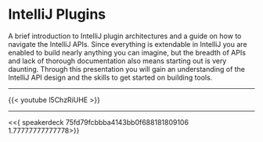 # IntelliJ Plugins

A brief introduction to IntelliJ plugin architectures and a guide on how to navigate the IntelliJ APIs. Since everything is extendable in IntelliJ you are enabled to build nearly anything you can imagine, but the breadth of APIs and lack of thorough documentation also means starting out is very daunting. Through this presentation you will gain an understanding of the IntelliJ API design and the skills to get started on building tools.

---

{{< youtube l5ChzRiUHE >}}

---

<<{ speakerdeck 75fd79fcbbba4143bb0f688181809106 1.77777777777778>}}